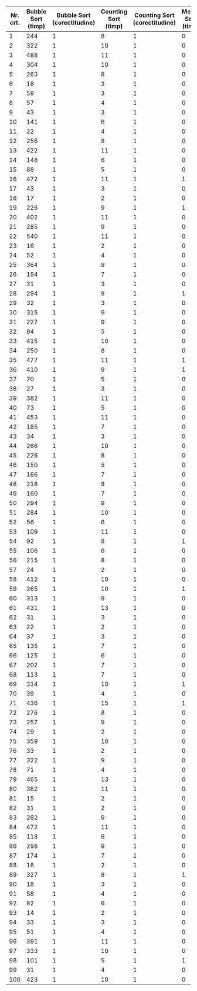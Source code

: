 Nr. crt. | Bubble Sort (timp) | Bubble Sort (corectitudine) | Counting Sort (timp) | Counting Sort (corectitudine) | Merge Sort (timp) | Merge Sort (corectitudine) | Radix Sort (timp) | Radix Sort (corectitudine) | Quick Sort (timp) | Quick Sort (corectitudine)
--|--|--|--|--|--|--|--|--|--|--
1 | 244 | 1 | 8 | 1 | 0 | 0 | 1 | 1 | 0 | 0
2 | 322 | 1 | 10 | 1 | 0 | 0 | 1 | 1 | 0 | 0
3 | 488 | 1 | 11 | 1 | 0 | 0 | 3 | 1 | 1 | 0
4 | 304 | 1 | 10 | 1 | 0 | 0 | 2 | 1 | 0 | 0
5 | 263 | 1 | 8 | 1 | 0 | 0 | 1 | 1 | 0 | 0
6 | 18 | 1 | 3 | 1 | 0 | 0 | 1 | 1 | 0 | 0
7 | 59 | 1 | 3 | 1 | 0 | 0 | 1 | 1 | 0 | 0
8 | 57 | 1 | 4 | 1 | 0 | 0 | 1 | 1 | 0 | 0
9 | 43 | 1 | 3 | 1 | 0 | 0 | 1 | 1 | 0 | 0
10 | 141 | 1 | 6 | 1 | 0 | 0 | 1 | 1 | 0 | 0
11 | 22 | 1 | 4 | 1 | 0 | 0 | 0 | 1 | 0 | 0
12 | 256 | 1 | 8 | 1 | 0 | 0 | 2 | 1 | 0 | 0
13 | 422 | 1 | 11 | 1 | 0 | 0 | 2 | 1 | 0 | 0
14 | 148 | 1 | 6 | 1 | 0 | 0 | 1 | 1 | 0 | 0
15 | 88 | 1 | 5 | 1 | 0 | 0 | 1 | 1 | 0 | 0
16 | 472 | 1 | 11 | 1 | 1 | 0 | 2 | 1 | 0 | 0
17 | 43 | 1 | 3 | 1 | 0 | 0 | 1 | 1 | 0 | 0
18 | 17 | 1 | 2 | 1 | 0 | 0 | 0 | 1 | 0 | 0
19 | 226 | 1 | 9 | 1 | 1 | 0 | 2 | 1 | 0 | 0
20 | 402 | 1 | 11 | 1 | 0 | 0 | 2 | 1 | 1 | 0
21 | 285 | 1 | 9 | 1 | 0 | 0 | 2 | 1 | 0 | 0
22 | 540 | 1 | 11 | 1 | 0 | 0 | 2 | 1 | 0 | 0
23 | 16 | 1 | 2 | 1 | 0 | 0 | 1 | 1 | 0 | 0
24 | 52 | 1 | 4 | 1 | 0 | 0 | 1 | 1 | 0 | 0
25 | 364 | 1 | 9 | 1 | 0 | 0 | 2 | 1 | 0 | 0
26 | 194 | 1 | 7 | 1 | 0 | 0 | 1 | 1 | 1 | 0
27 | 31 | 1 | 3 | 1 | 0 | 0 | 0 | 1 | 0 | 0
28 | 294 | 1 | 9 | 1 | 1 | 0 | 2 | 1 | 0 | 0
29 | 32 | 1 | 3 | 1 | 0 | 0 | 0 | 1 | 0 | 0
30 | 315 | 1 | 9 | 1 | 0 | 0 | 2 | 1 | 1 | 0
31 | 227 | 1 | 9 | 1 | 0 | 0 | 2 | 1 | 0 | 0
32 | 94 | 1 | 5 | 1 | 0 | 0 | 1 | 1 | 0 | 0
33 | 415 | 1 | 10 | 1 | 0 | 0 | 2 | 1 | 0 | 0
34 | 250 | 1 | 8 | 1 | 0 | 0 | 2 | 1 | 0 | 0
35 | 477 | 1 | 11 | 1 | 1 | 0 | 2 | 1 | 0 | 0
36 | 410 | 1 | 9 | 1 | 1 | 0 | 2 | 1 | 0 | 0
37 | 70 | 1 | 5 | 1 | 0 | 0 | 1 | 1 | 0 | 0
38 | 27 | 1 | 3 | 1 | 0 | 0 | 0 | 1 | 0 | 0
39 | 382 | 1 | 11 | 1 | 0 | 0 | 2 | 1 | 0 | 0
40 | 73 | 1 | 5 | 1 | 0 | 0 | 1 | 1 | 0 | 0
41 | 453 | 1 | 11 | 1 | 0 | 0 | 2 | 1 | 1 | 0
42 | 185 | 1 | 7 | 1 | 0 | 0 | 1 | 1 | 0 | 0
43 | 34 | 1 | 3 | 1 | 0 | 0 | 0 | 1 | 0 | 0
44 | 266 | 1 | 10 | 1 | 0 | 0 | 3 | 1 | 0 | 0
45 | 226 | 1 | 8 | 1 | 0 | 0 | 2 | 1 | 0 | 0
46 | 150 | 1 | 5 | 1 | 0 | 0 | 1 | 1 | 1 | 0
47 | 186 | 1 | 7 | 1 | 0 | 0 | 2 | 1 | 0 | 0
48 | 218 | 1 | 8 | 1 | 0 | 0 | 2 | 1 | 0 | 0
49 | 160 | 1 | 7 | 1 | 0 | 0 | 1 | 1 | 0 | 0
50 | 294 | 1 | 9 | 1 | 0 | 0 | 2 | 1 | 0 | 0
51 | 284 | 1 | 10 | 1 | 0 | 0 | 1 | 1 | 0 | 0
52 | 56 | 1 | 6 | 1 | 0 | 0 | 1 | 1 | 0 | 0
53 | 109 | 1 | 11 | 1 | 0 | 0 | 2 | 1 | 0 | 0
54 | 92 | 1 | 8 | 1 | 1 | 0 | 2 | 1 | 0 | 0
55 | 106 | 1 | 6 | 1 | 0 | 0 | 0 | 1 | 0 | 0
56 | 215 | 1 | 8 | 1 | 0 | 0 | 1 | 1 | 1 | 0
57 | 24 | 1 | 2 | 1 | 0 | 0 | 1 | 1 | 0 | 0
58 | 412 | 1 | 10 | 1 | 0 | 0 | 2 | 1 | 0 | 0
59 | 265 | 1 | 10 | 1 | 1 | 0 | 2 | 1 | 0 | 0
60 | 313 | 1 | 9 | 1 | 0 | 0 | 2 | 1 | 0 | 0
61 | 431 | 1 | 13 | 1 | 0 | 0 | 2 | 1 | 0 | 0
62 | 31 | 1 | 3 | 1 | 0 | 0 | 0 | 1 | 0 | 0
63 | 22 | 1 | 2 | 1 | 0 | 0 | 1 | 1 | 0 | 0
64 | 37 | 1 | 3 | 1 | 0 | 0 | 1 | 1 | 0 | 0
65 | 135 | 1 | 7 | 1 | 0 | 0 | 1 | 1 | 0 | 0
66 | 125 | 1 | 6 | 1 | 0 | 0 | 1 | 1 | 0 | 0
67 | 202 | 1 | 7 | 1 | 0 | 0 | 1 | 1 | 1 | 0
68 | 113 | 1 | 7 | 1 | 0 | 0 | 1 | 1 | 0 | 0
69 | 314 | 1 | 10 | 1 | 1 | 0 | 2 | 1 | 1 | 0
70 | 39 | 1 | 4 | 1 | 0 | 0 | 1 | 1 | 0 | 0
71 | 436 | 1 | 15 | 1 | 1 | 0 | 2 | 1 | 0 | 0
72 | 276 | 1 | 8 | 1 | 0 | 0 | 2 | 1 | 0 | 0
73 | 257 | 1 | 9 | 1 | 0 | 0 | 2 | 1 | 1 | 0
74 | 29 | 1 | 2 | 1 | 0 | 0 | 1 | 1 | 0 | 0
75 | 359 | 1 | 10 | 1 | 0 | 0 | 2 | 1 | 1 | 0
76 | 33 | 1 | 2 | 1 | 0 | 0 | 0 | 1 | 0 | 0
77 | 322 | 1 | 9 | 1 | 0 | 0 | 2 | 1 | 0 | 0
78 | 71 | 1 | 4 | 1 | 0 | 0 | 1 | 1 | 0 | 0
79 | 465 | 1 | 13 | 1 | 0 | 0 | 3 | 1 | 0 | 0
80 | 382 | 1 | 11 | 1 | 0 | 0 | 2 | 1 | 0 | 0
81 | 15 | 1 | 2 | 1 | 0 | 0 | 1 | 1 | 0 | 0
82 | 31 | 1 | 2 | 1 | 0 | 0 | 1 | 1 | 0 | 0
83 | 282 | 1 | 9 | 1 | 0 | 0 | 2 | 1 | 0 | 0
84 | 472 | 1 | 11 | 1 | 0 | 0 | 3 | 1 | 1 | 0
85 | 118 | 1 | 6 | 1 | 0 | 0 | 1 | 1 | 0 | 0
86 | 298 | 1 | 9 | 1 | 0 | 0 | 1 | 1 | 0 | 0
87 | 174 | 1 | 7 | 1 | 0 | 0 | 1 | 1 | 0 | 0
88 | 18 | 1 | 2 | 1 | 0 | 0 | 0 | 1 | 0 | 0
89 | 327 | 1 | 8 | 1 | 1 | 0 | 2 | 1 | 0 | 0
90 | 18 | 1 | 3 | 1 | 0 | 0 | 1 | 1 | 0 | 0
91 | 58 | 1 | 4 | 1 | 0 | 0 | 1 | 1 | 0 | 0
92 | 82 | 1 | 6 | 1 | 0 | 0 | 1 | 1 | 0 | 0
93 | 14 | 1 | 2 | 1 | 0 | 0 | 0 | 1 | 0 | 0
94 | 33 | 1 | 3 | 1 | 0 | 0 | 1 | 1 | 0 | 0
95 | 51 | 1 | 4 | 1 | 0 | 0 | 1 | 1 | 0 | 0
96 | 391 | 1 | 11 | 1 | 0 | 0 | 3 | 1 | 0 | 0
97 | 333 | 1 | 10 | 1 | 0 | 0 | 0 | 1 | 0 | 0
98 | 101 | 1 | 5 | 1 | 1 | 0 | 2 | 1 | 0 | 0
99 | 31 | 1 | 4 | 1 | 0 | 0 | 0 | 1 | 0 | 0
100 | 423 | 1 | 10 | 1 | 0 | 0 | 2 | 1 | 0 | 0
